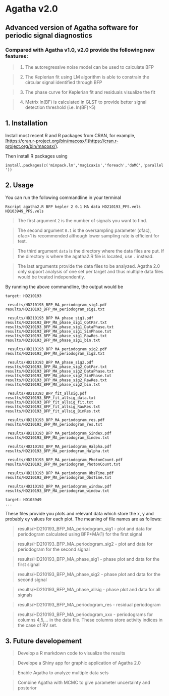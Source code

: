 # Agatha v2.0

## Advanced version of Agatha software for periodic signal diagnostics

### Compared with Agatha v1.0, v2.0 provide the following new features:

> 1. The autoregressive noise model can be used to calculate BFP

> 2. The Keplerian fit using LM algorithm is able to constrain the circular signal identified through BFP

> 3. The phase curve for Keplerian fit and residuals visualize the fit

> 4. Metrix ln(BF) is calculated in GLST to provide better signal detection threshold (i.e. ln(BF)>5)

## 1. Installation

Install most recent R and R packages from CRAN, for example, [https://cran.r-project.org/bin/macosx/](https://cran.r-project.org/bin/macosx/).

Then install R packages using

`install.packages(c('minpack.lm','magicaxis','foreach','doMC','parallel'))`

## 2. Usage

You can run the following commandline in your terminal

`Rscript agatha2.R BFP kepler 2 0.1 MA data HD210193_PFS.vels HD103949_PFS.vels`

>The first argument `2` is the number of signals you want to find.

>The second argument `0.1` is the oversampling parameter (ofac), ofac>1 is recommended although lower sampling rate is efficient for test.

>The third argument `data` is the directory where the data files are put. If the directory is where the agatha2.R file is located, use `.` instead.

>The last arguments provide the data files to be analyzed. Agatha 2.0 only support analysis of one set per target and thus multiple data files would be treated independently. 

By running the above commandline, the output would be

```
target: HD210193 

 results/HD210193_BFP_MA_periodogram_sig1.pdf 
results/HD210193_BFP_MA_periodogram_sig1.txt 

 results/HD210193_BFP_MA_phase_sig1.pdf 
results/HD210193_BFP_MA_phase_sig1_OptPar.txt 
results/HD210193_BFP_MA_phase_sig1_DataPhase.txt 
results/HD210193_BFP_MA_phase_sig1_SimPhase.txt 
results/HD210193_BFP_MA_phase_sig1_RawRes.txt 
results/HD210193_BFP_MA_phase_sig1_bin.txt 

 results/HD210193_BFP_MA_periodogram_sig2.pdf 
results/HD210193_BFP_MA_periodogram_sig2.txt 

 results/HD210193_BFP_MA_phase_sig2.pdf 
results/HD210193_BFP_MA_phase_sig2_OptPar.txt 
results/HD210193_BFP_MA_phase_sig2_DataPhase.txt 
results/HD210193_BFP_MA_phase_sig2_SimPhase.txt 
results/HD210193_BFP_MA_phase_sig2_RawRes.txt 
results/HD210193_BFP_MA_phase_sig2_bin.txt 

 results/HD210193_BFP_fit_allsig.pdf 
results/HD210193_BFP_fit_allsig_data.txt 
results/HD210193_BFP_fit_allsig_fit.txt 
results/HD210193_BFP_fit_allsig_RawRes.txt 
results/HD210193_BFP_fit_allsig_BinRes.txt 

 results/HD210193_BFP_MA_periodogram_res.pdf 
results/HD210193_BFP_MA_periodogram_res.txt 

 results/HD210193_BFP_MA_periodogram_Sindex.pdf 
results/HD210193_BFP_MA_periodogram_Sindex.txt 

 results/HD210193_BFP_MA_periodogram_Halpha.pdf 
results/HD210193_BFP_MA_periodogram_Halpha.txt 

 results/HD210193_BFP_MA_periodogram_PhotonCount.pdf 
results/HD210193_BFP_MA_periodogram_PhotonCount.txt 

 results/HD210193_BFP_MA_periodogram_ObsTime.pdf 
results/HD210193_BFP_MA_periodogram_ObsTime.txt 

 results/HD210193_BFP_MA_periodogram_window.pdf 
results/HD210193_BFP_MA_periodogram_window.txt 

target: HD103949 
...
```

These files provide you plots and relevant data which store the x, y and probably ey values for each plot. The meaning of file names are as follows:

>results/HD210193_BFP_MA_periodogram_sig1 - plot and data for periodogram calculated using BFP+MA(1) for the first signal

>results/HD210193_BFP_MA_periodogram_sig2 - plot and data for periodogram for the second signal

>results/HD210193_BFP_MA_phase_sig1 - phase plot and data for the first signal

>results/HD210193_BFP_MA_phase_sig2 - phase plot and data for the second signal

>results/HD210193_BFP_MA_phase_allsig - phase plot and data for all signals

>results/HD210193_BFP_MA_periodogram_res - residual periodogram

>results/HD210193_BFP_MA_periodogram_xxx - periodograms for columns 4,5,... in the data file. These columns store activity indices in the case of RV set. 

## 3. Future developement

>Develop a R markdown code to visualize the results

>Develope a Shiny app for graphic application of Agatha 2.0

>Enable Agatha to analyze multiple data sets

>Combine Agatha with MCMC to give parameter uncertainty and posterior